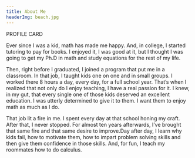 ```yaml
---
title: About Me
headerImg: beach.jpg
---
```

PROFILE CARD

Ever since I was a kid, math has made me happy. And, in college, I started tutoring to pay for books. I enjoyed it, I was good at it, but I thought I was going to get my Ph.D in math and study equations for the rest of my life. 

Then, right before I graduated, I joined a program that put me in a classroom. In that job, I taught kids one on one and in small groups. I worked there 8 hours a day, every day, for a full school year. That’s when I realized that not only do I enjoy teaching, I have a real passion for it. I knew, in my gut, that every single one of those kids deserved an excellent education. I was utterly determined to give it to them. I want them to enjoy math as much as I do.

That job lit a fire in me. I spent every day at that school honing my craft. After that, I never stopped. For almost ten years afterwards, I’ve brought that same fire and that same desire to improve.Day after day, I learn why kids fail, how to motivate them, how to impart problem solving skills and then give them confidence in those skills. And, for fun, I teach my roommates how to do calculus. 





